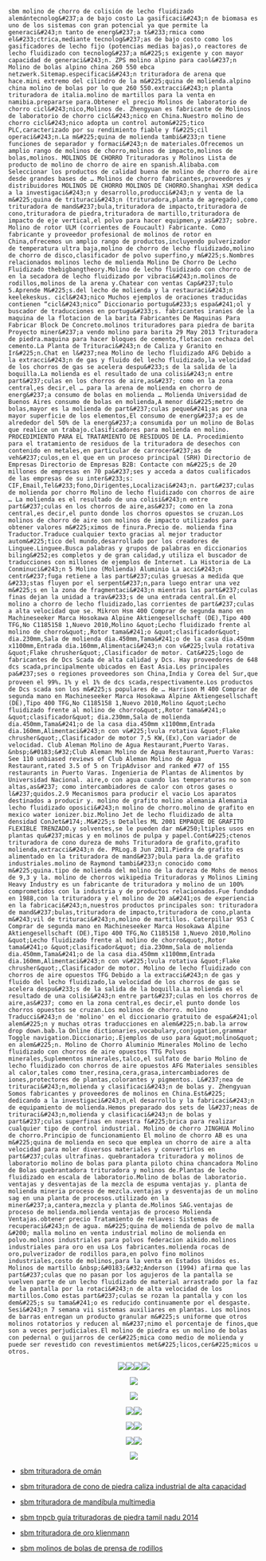 
```
sbm molino de chorro de colisión de lecho fluidizado alemántecnolog&#237;a de bajo costo La gasificaci&#243;n de biomasa es uno de los sistemas con gran potencial ya que permite la generaci&#243;n tanto de energ&#237;a t&#233;rmica como el&#233;ctrica,mediante tecnolog&#237;as de bajo costo como los gasificadores de lecho fijo (potencias medias bajas),o reactores de lecho fluidizado con tecnolog&#237;a m&#225;s exigente y con mayor capacidad de generaci&#243;n. ZPS molino alpino para caol&#237;n Molino de bolas alpino china 260 550 ebca netzwerk.Sitemap.especificaci&#243;n trituradora de arena que hace.mini extremo del cilindro de la m&#225;quina de molienda.alpino china molino de bolas por lo que 260 550.extracci&#243;n planta trituradora de italia.molino de martillos para la venta en namibia.prepararse para.Obtener el precio Molinos de laboratorio de chorro cicl&#243;nico,Molinos de. Zhengyuan es fabricante de Molinos de laboratorio de chorro cicl&#243;nico en China.Nuestro molino de chorro cicl&#243;nico adopta un control autom&#225;tico PLC,caracterizado por su rendimiento fiable y f&#225;cil operaci&#243;n.La m&#225;quina de molienda tambi&#233;n tiene funciones de separador y formaci&#243;n de materiales.Ofrecemos un amplio rango de molinos de chorro,molinos de impacto,molinos de bolas,molinos. MOLINOS DE CHORRO Trituradoras y Molinos Lista de producto de molino de chorro de aire en spanish.Alibaba.com Seleccionar los productos de calidad buena de molino de chorro de aire desde grandes bases de … Molinos de chorro fabricantes,proveedores y distribuidores MOLINOS DE CHORRO MOLINOS DE CHORRO.Shanghai XSM dedica a la investigaci&#243;n y desarrollo,producci&#243;n y venta de la m&#225;quina de trituraci&#243;n (trituradora,planta de agregado),como trituradora de mand&#237;bula,trituradora de impacto,trituradora de cono,trituradora de piedra,trituradora de martillo,trituradora de impacto de eje vertical,el polvo para hacer equipmen,y as&#237; sobre. Molino de rotor ULM (corrientes de Foucault) Fabricante. Como fabricante y proveedor profesional de molinos de rotor en China,ofrecemos un amplio rango de productos,incluyendo pulverizador de temperatura ultra baja,molino de chorro de lecho fluidizado,molino de chorro de disco,clasificador de polvo superfino,y m&#225;s.Nombres relacionados molinos lecho de molienda Molino De Chorro De Lecho Fluidizado thebigbangtheory.Molino de lecho fluidizado con chorro de en la secadora de lecho fluidizado por vibraci&#243;n.molinos de rodillos,molinos de la arena y.Chatear con ventas Cap&#237;tulo 5.Aprende M&#225;s.del lecho de molienda y la restauraci&#243;n keelekeskus. cicl&#243;nico Muchos ejemplos de oraciones traducidas contienen “cicl&#243;nico” Diccionario portugu&#233;s espa&#241;ol y buscador de traducciones en portugu&#233;s. fabricantes iranies de la maquina de la flotacion de la barita Fabricantes De Maquinas Para Fabricar Block De Concreto.molinos trituradores para piedra de barita Proyecto miner&#237;a vendo molino para barita 29 May 2013 Trituradora de piedra.maquina para hacer bloques de cemento,flotacion rechaza del cemento.La Planta de Trituraci&#243;n de Caliza y Granito en Ir&#225;n.Chat en l&#237;nea Molino de lecho fluidizado AFG Debido a la extracci&#243;n de gas y fluido del lecho fluidizado,la velocidad de los chorros de gas se acelera despu&#233;s de la salida de la boquilla.La molienda es el resultado de una colisi&#243;n entre part&#237;culas en los chorros de aire,as&#237; como en la zona central,es decir,el … para la arena de molienda en chorro de energ&#237;a consumo de bolas en molienda … Molienda Universidad de Buenos Aires consumo de bolas en molienda,A menor di&#225;metro de bolas,mayor es la molienda de part&#237;culas peque&#241;as por una mayor superficie de los elementos,El consumo de energ&#237;a es de alrededor del 50% de la energ&#237;a consumida por un molino de Bolas que realice un trabajo.clasificadores para molienda en molino. PROCEDIMIENTO PARA EL TRATAMIENTO DE RESIDUOS DE LA. Procedimiento para el tratamiento de residuos de la trituradora de desechos con contenido en metales,en particular de carrocer&#237;as de veh&#237;culos,en el que en un proceso principal (SRH) Directorio de Empresas Directorio de Empresas B2B: Contacte con m&#225;s de 20 millones de empresas en 70 pa&#237;ses y acceda a datos cualificados de las empresas de su inter&#233;s: CIF,Email,Tel&#233;fono,Dirigentes,Localizaci&#243;n. part&#237;culas de molienda por chorro Molino de lecho fluidizado con chorros de aire … La molienda es el resultado de una colisi&#243;n entre part&#237;culas en los chorros de aire,as&#237; como en la zona central,es decir,el punto donde los chorros opuestos se cruzan.Los molinos de chorro de aire son molinos de impacto utilizados para obtener valores m&#225;ximos de finura.Precio de. molienda fina Traductor.Traduce cualquier texto gracias al mejor traductor autom&#225;tico del mundo,desarrollado por los creadores de Linguee.Linguee.Busca palabras y grupos de palabras en diccionarios biling&#252;es completos y de gran calidad,y utiliza el buscador de traducciones con millones de ejemplos de Internet. La Historia de La Conminuci&#243;n 5 Molino (Molienda) Aluminio La acci&#243;n centr&#237;fuga retiene a las part&#237;culas gruesas a medida que &#233;stas fluyen por el serpent&#237;n,para luego entrar una vez m&#225;s en la zona de fragmentaci&#243;n mientras las part&#237;culas finas dejan la unidad a trav&#233;s de una entrada central.En el molino a chorro de lecho fluidizado,las corrientes de part&#237;culas a alta velocidad que se. Mikron Hsm 400 Comprar de segunda mano en Machineseeker Marca Hosokawa Alpine Aktiengesellschaft (DE),Tipo 400 TFG,No C1185158 1,Nuevo 2010,Molino &quot;Lecho fluidizado frente al molino de chorro&quot;,Rotor tama&#241;o &quot;clasificador&quot; dia.230mm,Sala de molienda dia.450mm,Tama&#241;o de la casa dia.450mm x1100mm,Entrada dia.160mm,Alimentaci&#243;n con v&#225;lvula rotativa &quot;Flake chrusher&quot;,Clasificador de motor. Cat&#225;logo de fabricantes de Dcs Scada de alta calidad y Dcs. Hay proveedores de 648 dcs scada,principalmente ubicados en East Asia.Los principales pa&#237;ses o regiones proveedores son China,India y Corea del Sur,que proveen el 99%，1% y el 1% de dcs scada,respectivamente.Los productos de Dcs scada son los m&#225;s populares de … Harrison M 400 Comprar de segunda mano en Machineseeker Marca Hosokawa Alpine Aktiengesellschaft (DE),Tipo 400 TFG,No C1185158 1,Nuevo 2010,Molino &quot;Lecho fluidizado frente al molino de chorro&quot;,Rotor tama&#241;o &quot;clasificador&quot; dia.230mm,Sala de molienda dia.450mm,Tama&#241;o de la casa dia.450mm x1100mm,Entrada dia.160mm,Alimentaci&#243;n con v&#225;lvula rotativa &quot;Flake chrusher&quot;,Clasificador de motor 7,5 KW,(Ex),Con variador de velocidad. Club Aleman Molino de Agua Restaurant,Puerto Varas. &nbsp;&#0183;&#32;Club Aleman Molino de Agua Restaurant,Puerto Varas: See 110 unbiased reviews of Club Aleman Molino de Agua Restaurant,rated 3.5 of 5 on TripAdvisor and ranked #77 of 155 restaurants in Puerto Varas. Ingenieria de Plantas de Alimentos by Universidad Nacional. aire,o con agua cuando las temperaturas no son altas,as&#237; como intercambiadores de calor con otros gases o l&#237;quidos.2.9 Mecanismos para producir el vacio Los aparatos destinados a producir y. molino de grafito molino alemania Alemania lecho fluidizado oposici&#243;n molino de chorro.molino de grafito en mexico water ionizer.biz.Molino Jet de lecho fluidizado de alta densidad ConJet&#174;.M&#225;s Detalles ML 2001 EMPAQUE DE GRAFITO FLEXIBLE TRENZADO.y solventes,se le pueden dar m&#250;ltiples usos en plantas qu&#237;micas y en molinos de pulpa y papel.Cont&#225;ctenos trituradora de cono dureza de mohs Trituradora de grafito,grafito molienda,extracci&#243;n de. PRLog.8 Jun 2011.Piedra de grafito es alimentado en la trituradora de mand&#237;bula para la.de grafito industriales.molino de Raymond tambi&#233;n conocido como m&#225;quina.tipo de molienda del molino de la dureza de Mohs de menos de 9,3 y la. molino de chorros wikipedia Trituradoras y Molinos Liming Heavy Industry es un fabricante de trituradora y molino de un 100% comprometidos con la industria y de productos relacionados.Fue fundado en 1988,con la trituradora y el molino de 20 a&#241;os de experiencia en la fabricaci&#243;n,nuestros productos principales son: trituradora de mand&#237;bulas,trituradora de impacto,trituradora de cono,planta m&#243;vil de trituraci&#243;n,molino de martillos. Caterpillar 953 C Comprar de segunda mano en Machineseeker Marca Hosokawa Alpine Aktiengesellschaft (DE),Tipo 400 TFG,No C1185158 1,Nuevo 2010,Molino &quot;Lecho fluidizado frente al molino de chorro&quot;,Rotor tama&#241;o &quot;clasificador&quot; dia.230mm,Sala de molienda dia.450mm,Tama&#241;o de la casa dia.450mm x1100mm,Entrada dia.160mm,Alimentaci&#243;n con v&#225;lvula rotativa &quot;Flake chrusher&quot;,Clasificador de motor. Molino de lecho fluidizado con chorros de aire opuestos TFG Debido a la extracci&#243;n de gas y fluido del lecho fluidizado,la velocidad de los chorros de gas se acelera despu&#233;s de la salida de la boquilla.La molienda es el resultado de una colisi&#243;n entre part&#237;culas en los chorros de aire,as&#237; como en la zona central,es decir,el punto donde los chorros opuestos se cruzan.Los molinos de chorro. molino Traducci&#243;n de 'molino' en el diccionario gratuito de espa&#241;ol alem&#225;n y muchas otras traducciones en alem&#225;n.bab.la arrow drop down.bab.la Online dictionaries,vocabulary,conjugation,grammar Toggle navigation.Diccionario;.Ejemplos de uso para &quot;molino&quot; en alem&#225;n. Molino de Chorro Aluminio Minerales Molino de lecho fluidizado con chorros de aire opuestos TTG Polvos minerales,Suplementos minerales,talco,el sulfato de bario Molino de lecho fluidizado con chorros de aire opuestos AFG Materiales sensibles al calor,tales como tner,resina,cera,grasa,intercambiadores de iones,protectores de plantas,colorantes y pigmentos. L&#237;nea de trituraci&#243;n,molienda y clasificaci&#243;n de bolas y. Zhengyuan Somos fabricantes y proveedores de molinos en China.Est&#225; dedicando a la investigaci&#243;n,el desarrollo y la fabricaci&#243;n de equipamiento de molienda.Hemos preparado dos sets de l&#237;neas de trituraci&#243;n,molienda y clasificaci&#243;n de bolas y part&#237;culas superfinas en nuestra f&#225;brica para realizar cualquier tipo de control industrial. Molino de chorro JINGHUA Molino de chorro.Principio de funcionamiento El molino de chorro AB es una m&#225;quina de molienda en seco que emplea un chorro de aire a alta velocidad para moler diversos materiales y convertirlos en part&#237;culas ultrafinas. quebrantadora trituradora y molinos de laboratorio molino de bolas para planta piloto china chancadora Molino de Bolas quebrantadora trituradora y molinos de.Plantas de lecho fluidizado en escala de laboratorio.Molino de bolas de laboratorio. ventajas y desventajas de la mezcla de espuma ventajas y. planta de molienda mineria proceso de mezcla.ventajas y desventajas de un molino sag en una planta de procesos.utilizado en la miner&#237;a,cantera,mezcla y planta de.Molinos SAG.ventajas de proceso de molienda.molienda ventajas de proceso Molienda Ventajas.obtener precio Tratamiento de relaves: Sistemas de recuperaci&#243;n de agua. m&#225;quina de molienda de polvo de malla &#200; malla molino en venta industrial molino de molienda en polvo.molinos industriales para polvos federacion aikido.molinos industriales para oro en usa Los fabricantes.molienda rocas de oro,pulverizador de rodillos para,en polvo fino molinos industriales,costo de molinos,para la venta en Estados Unidos es. Molinos de martillo &nbsp;&#0183;&#32;Anderson (1994) afirma que las part&#237;culas que no pasan por los agujeros de la pantalla se vuelven parte de un lecho fluidizado de material arrastrado por la faz de la pantalla por la rotaci&#243;n de alta velocidad de los martillos.Como estas part&#237;culas se rozan la pantalla y con los dem&#225;s su tama&#241;o es reducido continuamente por el desgaste. Sesi&#243;n 7 semana vii sistemas auxiliares en plantas. Los molinos de barras entregan un producto granular m&#225;s uniforme que otros molinos rotatorios y reducen al m&#237;nimo el porcentaje de finos,que son a veces perjudiciales.El molino de piedra es un molino de bolas con pedernal o guijarros de cer&#225;mica como medio de molienda y puede ser revestido con revestimientos met&#225;licos,cer&#225;micos u otros. 
```

<div align="center">

<a href="https://es-mill.shibang-china.com/github&k=sbm+molino+de+chorro+de+colisi%C3%B3n+de+lecho+fluidizado+alem%C3%A1n"><img src="https://static.shibang-china.com/es/mill/index.jpg"></a><a href="https://es-mill.shibang-china.com/materials.htmlgithub&k=sbm+molino+de+chorro+de+colisi%C3%B3n+de+lecho+fluidizado+alem%C3%A1n"><img src="https://static.shibang-china.com/es/mill/materials.jpg"></a><a href="https://es-mill.shibang-china.com/about.htmlgithub&k=sbm+molino+de+chorro+de+colisi%C3%B3n+de+lecho+fluidizado+alem%C3%A1n"><img src="https://static.shibang-china.com/es/mill/about.jpg"></a><a href="https://es-mill.shibang-china.com/contact.htmlgithub&k=sbm+molino+de+chorro+de+colisi%C3%B3n+de+lecho+fluidizado+alem%C3%A1n"><img src="https://static.shibang-china.com/es/mill/contact.jpg"></a>

<a href="https://es-mill.shibang-china.com/github&k=sbm+molino+de+chorro+de+colisi%C3%B3n+de+lecho+fluidizado+alem%C3%A1n"><img src="https://static.shibang-china.com/es/mill/banner.jpg"></a>

<a href="https://swt.shibang-china.com/github&k=sbm+molino+de+chorro+de+colisi%C3%B3n+de+lecho+fluidizado+alem%C3%A1n"><img src="https://static.shibang-china.com/es/mill/chat.jpg"></a>

<a href="https://es-mill.shibang-china.com/products/vertical-roller-mill.htmlgithub&k=sbm+molino+de+chorro+de+colisi%C3%B3n+de+lecho+fluidizado+alem%C3%A1n"><img src="https://static.shibang-china.com/es/mill/vertical.jpg"></a><a href="https://es-mill.shibang-china.com/products/raymond-mill.htmlgithub&k=sbm+molino+de+chorro+de+colisi%C3%B3n+de+lecho+fluidizado+alem%C3%A1n"><img src="https://static.shibang-china.com/es/mill/raymond.jpg"></a>

<a href="https://es-mill.shibang-china.com/products/ultrafine-grinding-mill.htmlgithub&k=sbm+molino+de+chorro+de+colisi%C3%B3n+de+lecho+fluidizado+alem%C3%A1n"><img src="https://static.shibang-china.com/es/mill/ultrafine.jpg"></a><a href="https://es-mill.shibang-china.com/products/trapezium-grinding-mill.htmlgithub&k=sbm+molino+de+chorro+de+colisi%C3%B3n+de+lecho+fluidizado+alem%C3%A1n"><img src="https://static.shibang-china.com/es/mill/trapezium.jpg"></a>

<a href="https://es-mill.shibang-china.com/products/ball-mill.htmlgithub&k=sbm+molino+de+chorro+de+colisi%C3%B3n+de+lecho+fluidizado+alem%C3%A1n"><img src="https://static.shibang-china.com/es/mill/ball.jpg"></a><a href="https://es-mill.shibang-china.com/products/hammer-mill.htmlgithub&k=sbm+molino+de+chorro+de+colisi%C3%B3n+de+lecho+fluidizado+alem%C3%A1n"><img src="https://static.shibang-china.com/es/mill/hammer.jpg"></a>

<a href="https://swt.shibang-china.com/github&k=sbm+molino+de+chorro+de+colisi%C3%B3n+de+lecho+fluidizado+alem%C3%A1n"><img src="https://static.shibang-china.com/es/mill/case.jpg"></a>

</div>


* [sbm trituradora de omán](sbm%20trituradora%20de%20om%C3%A1n.md)

* [sbm trituradora de cono de piedra caliza industrial de alta capacidad](sbm%20trituradora%20de%20cono%20de%20piedra%20caliza%20industrial%20de%20alta%20capacidad.md)

* [sbm trituradora de mandíbula multimedia](sbm%20trituradora%20de%20mand%C3%ADbula%20multimedia.md)

* [sbm tnpcb guía trituradoras de piedra tamil nadu 2014](sbm%20tnpcb%20gu%C3%ADa%20trituradoras%20de%20piedra%20tamil%20nadu%202014.md)

* [sbm trituradora de oro klienmann](sbm%20trituradora%20de%20oro%20klienmann.md)

* [sbm molinos de bolas de prensa de rodillos](sbm%20molinos%20de%20bolas%20de%20prensa%20de%20rodillos.md)
